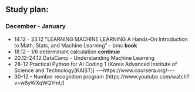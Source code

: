 ## Study plan:
### December - January
<ul>
<li> 14.12 - 23.12 "LEARNING MACHINE LEARNING A Hands-On Introduction to Math, Stats, and Machine Learning" - bmc <strong>book</strong>
<li> 18.12 - 1/6 determinant calculation <strong> continue </strong>
<li> 20.12-24.12 DataCamp - Understanding Machine Learning
<li> 28-12 Practical Python for AI Coding 1 (Korea Advanced Institute of Science and Technology(KAIST))  ---https://www.coursera.org/---
<li> 30-12 - Number recognition program (https://www.youtube.com/watch?v=w8yWXqWQYmU)
</ul>


